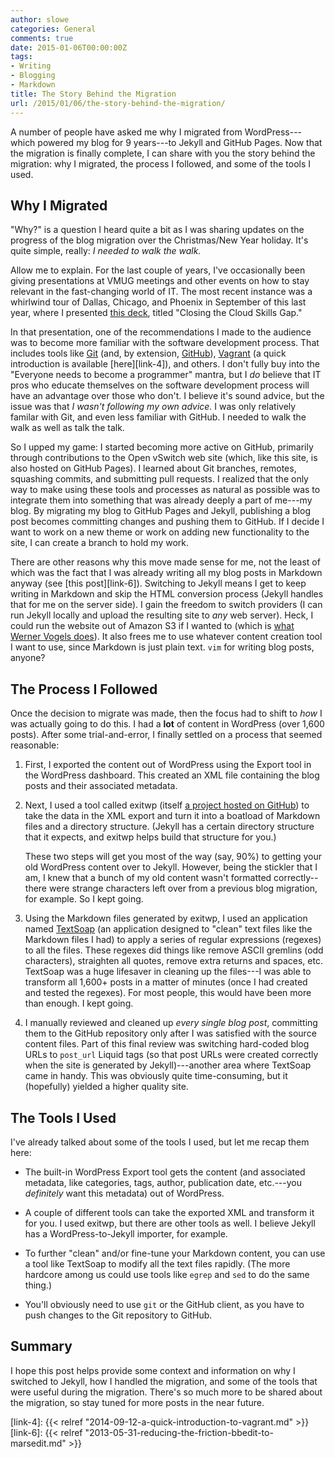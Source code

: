 ```yaml
---
author: slowe
categories: General
comments: true
date: 2015-01-06T00:00:00Z
tags:
- Writing
- Blogging
- Markdown
title: The Story Behind the Migration
url: /2015/01/06/the-story-behind-the-migration/
---
```


A number of people have asked me why I migrated from WordPress---which powered my blog for 9 years---to Jekyll and GitHub Pages. Now that the migration is finally complete, I can share with you the story behind the migration: why I migrated, the process I followed, and some of the tools I used.

## Why I Migrated

"Why?" is a question I heard quite a bit as I was sharing updates on the progress of the blog migration over the Christmas/New Year holiday. It's quite simple, really: _I needed to walk the walk._

Allow me to explain. For the last couple of years, I've occasionally been giving presentations at VMUG meetings and other events on how to stay relevant in the fast-changing world of IT. The most recent instance was a whirlwind tour of Dallas, Chicago, and Phoenix in September of this last year, where I presented [this deck][link-1], titled "Closing the Cloud Skills Gap."

In that presentation, one of the recommendations I made to the audience was to become more familiar with the software development process. That includes tools like [Git][link-2] (and, by extension, [GitHub][link-3]), [Vagrant][link-5] (a quick introduction is available [here][link-4]), and others. I don't fully buy into the "Everyone needs to become a programmer" mantra, but I _do_ believe that IT pros who educate themselves on the software development process will have an advantage over those who don't. I believe it's sound advice, but the issue was that _I wasn't following my own advice._ I was only relatively familar with Git, and even less familiar with GitHub. I needed to walk the walk as well as talk the talk.

So I upped my game: I started becoming more active on GitHub, primarily through contributions to the Open vSwitch web site (which, like this site, is also hosted on GitHub Pages). I learned about Git branches, remotes, squashing commits, and submitting pull requests. I realized that the only way to make using these tools and processes as natural as possible was to integrate them into something that was already deeply a part of me---my blog. By migrating my blog to GitHub Pages and Jekyll, publishing a blog post becomes committing changes and pushing them to GitHub. If I decide I want to work on a new theme or work on adding new functionality to the site, I can create a branch to hold my work.

There are other reasons why this move made sense for me, not the least of which was the fact that I was already writing all my blog posts in Markdown anyway (see [this post][link-6]). Switching to Jekyll means I get to keep writing in Markdown and skip the HTML conversion process (Jekyll handles that for me on the server side). I gain the freedom to switch providers (I can run Jekyll locally and upload the resulting site to _any_ web server). Heck, I could run the website out of Amazon S3 if I wanted to (which is [what Werner Vogels does][link-7]). It also frees me to use whatever content creation tool I want to use, since Markdown is just plain text. `vim` for writing blog posts, anyone?

## The Process I Followed

Once the decision to migrate was made, then the focus had to shift to _how_ I was actually going to do this. I had a **lot** of content in WordPress (over 1,600 posts). After some trial-and-error, I finally settled on a process that seemed reasonable:

1. First, I exported the content out of WordPress using the Export tool in the WordPress dashboard. This created an XML file containing the blog posts and their associated metadata.

2. Next, I used a tool called exitwp (itself [a project hosted on GitHub][link-8]) to take the data in the XML export and turn it into a boatload of Markdown files and a directory structure. (Jekyll has a certain directory structure that it expects, and exitwp helps build that structure for you.)

	These two steps will get you most of the way (say, 90%) to getting your old WordPress content over to Jekyll. However, being the stickler that I am, I knew that a bunch of my old content wasn't formatted correctly--there were strange characters left over from a previous blog migration, for example. So I kept going.

3. Using the Markdown files generated by exitwp, I used an application named [TextSoap][link-9] (an application designed to "clean" text files like the Markdown files I had) to apply a series of regular expressions (regexes) to all the files. These regexes did things like remove ASCII gremlins (odd characters), straighten all quotes, remove extra returns and spaces, etc. TextSoap was a huge lifesaver in cleaning up the files---I was able to transform all 1,600+ posts in a matter of minutes (once I had created and tested the regexes). For most people, this would have been more than enough. I kept going.

4. I manually reviewed and cleaned up _every single blog post_, committing them to the GitHub repository only after I was satisfied with the source content files. Part of this final review was switching hard-coded blog URLs to `post_url` Liquid tags (so that post URLs were created correctly when the site is generated by Jekyll)---another area where TextSoap came in handy. This was obviously quite time-consuming, but it (hopefully) yielded a higher quality site.

## The Tools I Used

I've already talked about some of the tools I used, but let me recap them here:

* The built-in WordPress Export tool gets the content (and associated metadata, like categories, tags, author, publication date, etc.---you _definitely_ want this metadata) out of WordPress.

* A couple of different tools can take the exported XML and transform it for you. I used exitwp, but there are other tools as well. I believe Jekyll has a WordPress-to-Jekyll importer, for example.

* To further "clean" and/or fine-tune your Markdown content, you can use a tool like TextSoap to modify all the text files rapidly. (The more hardcore among us could use tools like `egrep` and `sed` to do the same thing.)

* You'll obviously need to use `git` or the GitHub client, as you have to push changes to the Git repository to GitHub.

## Summary

I hope this post helps provide some context and information on why I switched to Jekyll, how I handled the migration, and some of the tools that were useful during the migration. There's so much more to be shared about the migration, so stay tuned for more posts in the near future.

[link-1]: https://speakerdeck.com/slowe/closing-the-cloud-skills-gap
[link-2]: http://git-scm.com
[link-3]: https://github.com
[link-5]: http://vagrantup.com
[link-7]: http://www.allthingsdistributed.com/2011/08/Jekyll-amazon-s3.html
[link-8]: https://github.com/thomasf/exitwp
[link-9]: http://www.unmarked.com/textsoap/
[link-4]: {{< relref "2014-09-12-a-quick-introduction-to-vagrant.md" >}}
[link-6]: {{< relref "2013-05-31-reducing-the-friction-bbedit-to-marsedit.md" >}}

